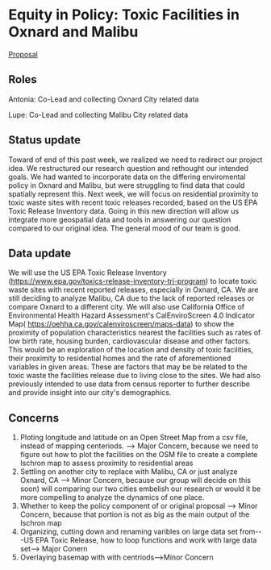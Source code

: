 # Equity in Policy: Toxic Facilities in Oxnard and Malibu 
[Proposal](https://github.com/aizuogu/equity_focus/tree/main/Group%20Assignments)
## Roles 
Antonia: Co-Lead and collecting Oxnard City related data

Lupe: Co-Lead and collecting Malibu City related data
## Status update
Toward of end of this past week, we realized we need to redirect our project idea. We restructured our research question and rethought our intended goals. We had wanted to incorporate data on the differing enviromental policy in Oxnard and Malibu, but were struggling to find data that could spatially represent this. Next week, we will focus on residential proximity to toxic waste sites with recent toxic releases recorded, based on the US EPA Toxic Release Inventory data. Going in this new direction will allow us integrate more geospatial data and tools in answering our question compared to our original idea. The general mood of our team is good.
## Data update
We will use the US EPA Toxic Release Inventory (https://www.epa.gov/toxics-release-inventory-tri-program) to locate toxic waste sites with recent reported releases, especially in Oxnard, CA. We are still deciding to analyze Malibu, CA due to the lack of reported releases or compare Oxnard to a different city. We will also use California Office of Environmental Health Hazard Assessment's CalEnviroScreen 4.0 Indicator Map( https://oehha.ca.gov/calenviroscreen/maps-data) to show the proximity of population characteristics nearest the facilities such as rates of low birth rate, housing burden, cardiovascular disease and other factors. This would be an exploration of the location and density of toxic facilities, their proximity to residential homes and the rate of aforementioned variables in given areas. These are factors that may be be related to the toxic waste the facilities release due to living close to the sites. We had also previously intended to use data from census reporter to further describe and provide insight into our city's demographics. 
## Concerns
1. Ploting longitude and latitude on an Open Street Map from a csv file, instead of mapping centeriods. --> Major Concern, because we need to figure out how to plot the facilities on the OSM file to create a complete Ischron map to assess proximity to residential areas
2. Settling on another city to replace with Malibu, CA or just analyze Oxnard, CA --> Minor Concern, because our group will decide on this soon) will comparing our two cities embelish our research or would it be more compelling to analyze the dynamics of one place. 
3. Whether to keep the policy component of or original proposal --> Minor Concern, because that portion is not as big as the main output of the Ischron map
4. Organizing, cutting down and renaming varibles on large data set from---US EPA Toxic Release, how to loop functions and work with large data set--> Major Conern
5. Overlaying basemap with with centriods-->Minor Concern
